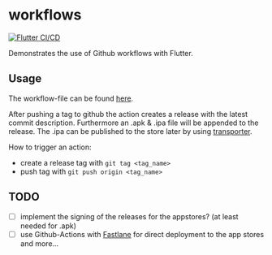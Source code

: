 # workflows

[![Flutter CI/CD](https://github.com/esysberlin/esys-flutter-workflows/actions/workflows/flutter_ci_cd.yml/badge.svg)](https://github.com/esysberlin/esys-flutter-workflows/actions/workflows/flutter_ci_cd.yml)

Demonstrates the use of Github workflows with Flutter.

## Usage

The workflow-file can be found [here](.github\workflows\flutter_ci_cd.yml).

After pushing a tag to github the action creates a release with the latest commit description. Furthermore an .apk & .ipa file will be appended to the release. The .ipa can be published to the store later by using [transporter](https://apps.apple.com/us/app/transporter/id1450874784?mt=12).

How to trigger an action:

- create a release tag with ```git tag <tag_name>```
- push tag with ```git push origin <tag_name>```

## TODO

- [ ] implement the signing of the releases for the appstores? (at least needed for .apk)
- [ ] use Github-Actions with [Fastlane](https://fastlane.tools/) for direct deployment to the app stores and more...